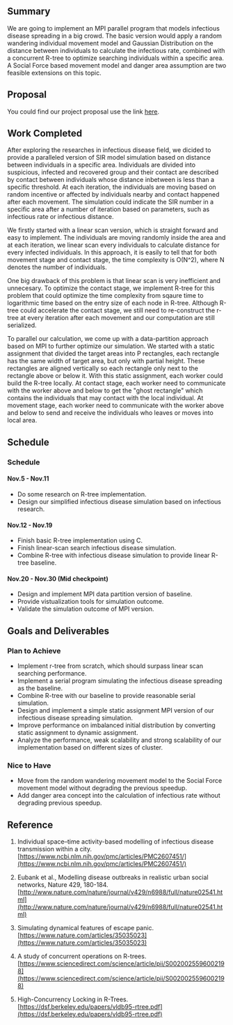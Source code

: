 ## Summary

We are going to implement an MPI parallel program that models infectious disease spreading in a big crowd. The basic version would apply a random wandering individual movement model and Gaussian Distribution on the distance between individuals to calculate the infectious rate, combined with a concurrent R-tree to optimize searching individuals within a specific area. A Social Force based movement model and danger area assumption are two feasible extensions on this topic.


## Proposal

You could find our project proposal use the link [here](https://docs.google.com/document/d/1tsleYAoje3bNcmz6uF-RaMOxEU0FN9mPoS9msJkUcrA/edit?usp=sharing).

## Work Completed
After exploring the researches in infectious disease field, we dicided to provide a paralleled version of SIR model simulation based on distance between individuals in a specific area. Individuals are divided into suspicious, infected and recovered group and their contact are described by contact between individuals whose distance inbetween is less than a specific threshold. At each iteration, the individuals are moving based on random incentive or affected by individuals nearby and contact happened after each movement. The simulation could indicate the SIR number in a specific area after a number of iteration based on parameters, such as infectious rate or infectious distance.

We firstly started with a linear scan version, which is straight forward and easy to implement. The individuals are moving randomly inside the area and at each iteration, we linear scan every individuals to calculate distance for every infected individuals. In this approach, it is easily to tell that for both movement stage and contact stage, the time complexity is O(N^2), where N denotes the number of individuals.

One big drawback of this problem is that linear scan is very inefficient and unnecesary. To optimize the contact stage, we implement R-tree for this problem that could optimize the time complexity from sqaure time to logarithmic time based on the entry size of each node in R-tree. Although R-tree could accelerate the contact stage, we still need to re-construct the r-tree at every iteration after each movement and our computation are still serialized.

To parallel our calculation, we come up with a data-partition approach based on MPI to further optimize our simulation. We started with a static assignment that divided the target areas into P rectangles, each rectangle has the same width of target area, but only with partial height. These rectangles are aligned vertically so each rectangle only next to the rectangle above or below it. With this static assignment, each worker could build the R-tree locally. At contact stage, each worker need to communicate with the worker above and below to get the "ghost rectangle" which contains the individuals that may contact with the local individual. At movement stage, each worker need to communicate with the worker above and below to send and receive the individuals who leaves or moves into local area.

## Schedule
### Schedule

#### Nov.5 - Nov.11
* Do some research on R-tree implementation.
* Design our simplified infectious disease simulation based on infectious research.

#### Nov.12 - Nov.19
* Finish basic R-tree implementation using C.
* Finish linear-scan search infectious disease simulation.
* Combine R-tree with infectious disease simulation to provide linear R-tree baseline.

#### Nov.20 - Nov.30 (Mid checkpoint)
* Design and implement MPI data partition version of baseline.
* Provide vistualization tools for simulation outcome.
* Validate the simulation outcome of MPI version.

## Goals and Deliverables
### Plan to Achieve
* Implement r-tree from scratch, which should surpass linear scan searching performance.
* Implement a serial program simulating the infectious disease spreading as the baseline.
* Combine R-tree with our baseline to provide reasonable serial simulation.
* Design and implement a simple static assignment MPI version of our infectious disease spreading simulation.
* Improve performance on imbalanced initial distribution by converting static assignment to dynamic assignment.
* Analyze the performance, weak scalability and strong scalability of our implementation based on different sizes of cluster.

### Nice to Have
* Move from the random wandering movement model to the Social Force movement model without degrading the previous speedup.
* Add danger area concept into the calculation of infectious rate without degrading previous speedup.



## Reference

1. Individual space–time activity-based modelling of infectious disease transmission within a city. [https://www.ncbi.nlm.nih.gov/pmc/articles/PMC2607451/](https://www.ncbi.nlm.nih.gov/pmc/articles/PMC2607451/)

2. Eubank et al., Modelling disease outbreaks in realistic urban social networks, Nature 429, 180-184. [http://www.nature.com/nature/journal/v429/n6988/full/nature02541.html](http://www.nature.com/nature/journal/v429/n6988/full/nature02541.html)

3. Simulating dynamical features of escape panic. [https://www.nature.com/articles/35035023](https://www.nature.com/articles/35035023)

4. A study of concurrent operations on R-trees. [https://www.sciencedirect.com/science/article/pii/S0020025596002198](https://www.sciencedirect.com/science/article/pii/S0020025596002198)

5. High-Concurrency Locking in R-Trees. [https://dsf.berkeley.edu/papers/vldb95-rtree.pdf](https://dsf.berkeley.edu/papers/vldb95-rtree.pdf)
